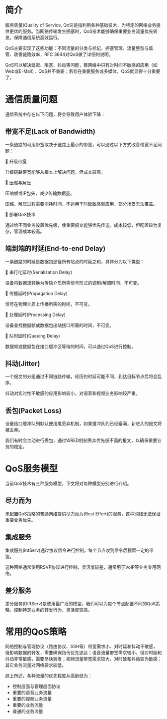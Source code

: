 # 简介
服务质量(Quality of Service, QoS)是指利用各种基础技术，为特定的网络业务提供更优的服务。当网络传输发生拥塞时，QoS技术能够确保重要业务流量优先转发，保障通信系统高效运行。

QoS主要实现了这些功能：不同流量的分类与标记、拥塞管理、流量整型与监管、改善链路效率，RFC 3644对QoS做了详细的说明。

QoS可以解决延迟、阻塞、抖动等问题，若网络中只有对时间不敏感的应用（如Web或E-Mail），QoS并不重要；若存在重要服务或多媒体，QoS就显得十分重要了。

# 通信质量问题
通信系统中存在以下问题，将会导致用户体验下降：

## 带宽不足(Lack of Bandwidth)
一条链路的可用带宽取决于链路上最小的带宽，可以通过以下方式改善带宽不足问题：

🔷 升级带宽

升级链路带宽能够从根本上解决问题，但成本较高。

🔷 压缩与解压

压缩帧或IP包头，减少传输数据量。

压缩、解压过程需要消耗时间，不适用于时延敏感型应用，部分场景无法覆盖。

🔷 部署QoS技术

通过给不同业务设置优先级，使重要报文能够优先传送。成本较低，但配置较为复杂，管理成本较高。

## 端到端的时延(End-to-end Delay)
一条链路的时延是数据包途径所有站点的时延之和，具体分为以下类型：

🔶 串行化延时(Serialization Delay)

设备将数据流转换为传输介质所需信号形式的调制/解调时间，不可变。

🔶 传播延时(Propagation Delay)

信号在物理介质上传播所需的时间，不可变。

🔶 处理延时(Processing Delay)

设备查找数据帧或数据包出站接口所需的时间，不可变。

🔶 队列延时(Queuing Delay)

数据帧或数据包在接口缓冲区等待的时间，可以通过QoS进行控制。

## 抖动(Jitter)
一个报文的分组通过不同链路传输，经历的时延可能不同，到达目标节点后将会乱序。

抖动对实时性不敏感的应用影响较小，对语音和视频业务影响较严重。

## 丢包(Packet Loss)
设备接口缓冲队列默认使用尾丢弃机制，如果缓冲队列已经塞满，新进入的报文将被丢弃。

我们有时会主动进行丢包，通过WRED机制丢弃优先级不高的报文，以确保重要业务的稳定。

# QoS服务模型
当前QoS技术有三种服务模型，下文将对每种模型分别进行介绍。

## 尽力而为
未配置QoS策略的普通网络提供尽力而为(Best Effort)的服务，这种网络无法保证重要业务优先。

## 集成服务
集成服务(IntServ)通过协议信令进行控制，每个节点收到信令后预留一定的带宽。

这种网络通常使用RSVP协议进行控制，灵活度较差，通常用于VoIP等业务专用网络。

## 差分服务
差分服务(DiffServ)是使用最广泛的模型，我们可以为每个节点配置不同的QoS策略，控制特定业务的转发行为，灵活度较高。

# 常用的QoS策略
网络控制与管理协议（路由协议、SSH等）带宽需求小、对时延和抖动不敏感，但影响数据的转发，需要确保指令优先送达；语音流量带宽需求较小，但对时延和抖动非常敏感，需要尽快转发；视频流量带宽需求较大，对时延和抖动较为敏感；其它业务流量对网络要求较低。

综上所述，各种流量的优先程度从高到低为：

- 控制层面与管理层面协议
- 重要的语音业务流量
- 重要的视频业务流量
- 重要的业务流量
- 普通的业务流量
